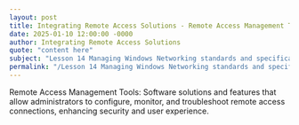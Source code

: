 ```yaml
---
layout: post
title: Integrating Remote Access Solutions - Remote Access Management Tools
date: 2025-01-10 12:00:00 -0000
author: Integrating Remote Access Solutions
quote: "content here"
subject: "Lesson 14 Managing Windows Networking standards and specifications"
permalink: "/Lesson 14 Managing Windows Networking standards and specifications/Integrating Remote Access Solutions/Integrating Remote Access Solutions - Remote Access Management Tools"
---
```


Remote Access Management Tools: Software solutions and features that allow administrators to configure, monitor, and troubleshoot remote access connections, enhancing security and user experience.
